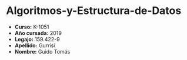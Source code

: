 # Algoritmos-y-Estructura-de-Datos
* **Curso:** K-1051
* **Año cursada:** 2019
* **Legajo:** 159.422-9
* **Apellido:** Gurrisi
* **Nombre:** Guido Tomás
